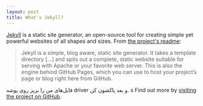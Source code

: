 ```yaml
---
layout: post
title: What's Jekyll?
---
```


[Jekyll](https://jekyllrb.com) is a static site generator, an open-source tool for creating simple yet powerful websites of all shapes and sizes. From [the project's readme](https://github.com/mojombo/jekyll/blob/master/README.markdown):

  > Jekyll is a simple, blog aware, static site generator. It takes a template directory [...] and spits out a complete, static website suitable for serving with Apache or your favorite web server. This is also the engine behind GitHub Pages, which you can use to host your project’s page or blog right here from GitHub.

فایل‌های من را بریز روی پوشه driver و بعد پاکشون کن.
s
Find out more by [visiting the project on GitHub](https://github.com/mojombo/jekyll).
